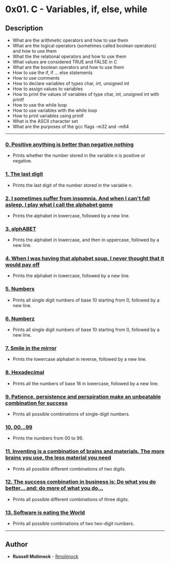 # 0x01. C - Variables, if, else, while

## Description

* What are the arithmetic operators and how to use them
* What are the logical operators (sometimes called boolean operators) and how to use them
* What the the relational operators and how to use them
* What values are considered TRUE and FALSE in C
* What are the boolean operators and how to use them
* How to use the if, if ... else statements
* How to use comments
* How to declare variables of types char, int, unsigned int
* How to assign values to variables
* How to print the values of variables of type char, int, unsigned int with printf
* How to use the while loop
* How to use variables with the while loop
* How to print variables using printf
* What is the ASCII character set
* What are the purposes of the gcc flags -m32 and -m64

---

### [0. Positive anything is better than negative nothing](./0-positive_or_negative.c)
* Prints whether the number stored in the variable n is positive or negative.


### [1. The last digit](./1-last_digit.c)
* Prints the last digit of the number stored in the variable n.


### [2. I sometimes suffer from insomnia. And when I can't fall asleep, I play what I call the alphabet game](./2-print_alphabet.c)
* Prints the alphabet in lowercase, followed by a new line.


### [3. alphABET](./3-print_alphabets.c)
* Prints the alphabet in lowercase, and then in uppercase, followed by a new line.


### [4. When I was having that alphabet soup, I never thought that it would pay off](./4-print_alphabt.c)
* Prints the alphabet in lowercase, followed by a new line.


### [5. Numbers](./5-print_numbers.c)
* Prints all single digit numbers of base 10 starting from 0, followed by a new line.


### [6. Numberz](./6-print_numberz.c)
* Prints all single digit numbers of base 10 starting from 0, followed by a new line.


### [7. Smile in the mirror](./7-print_tebahpla.c)
* Prints the lowercase alphabet in reverse, followed by a new line.


### [8. Hexadecimal](./8-print_base16.c)
* Prints all the numbers of base 16 in lowercase, followed by a new line.


### [9. Patience, persistence and perspiration make an unbeatable combination for success](./9-print_comb.c)
* Prints all possible combinations of single-digit numbers.


### [10. 00...99](./10-print_comb2.c)
* Prints the numbers from 00 to 99.


### [11. Inventing is a combination of brains and materials. The more brains you use, the less material you need](./100-print_comb3.c)
* Prints all possible different combinations of two digits.


### [12. The success combination in business is: Do what you do better... and: do more of what you do...](./101-print_comb4.c)
* Prints all possible different combinations of three digits.


### [13. Software is eating the World](./102-print_comb5.c)
* Prints all possible combinations of two two-digit numbers.

---

## Author
* **Russell Molimock** - [Rmolimock](https://github.com/Rmolimock)
